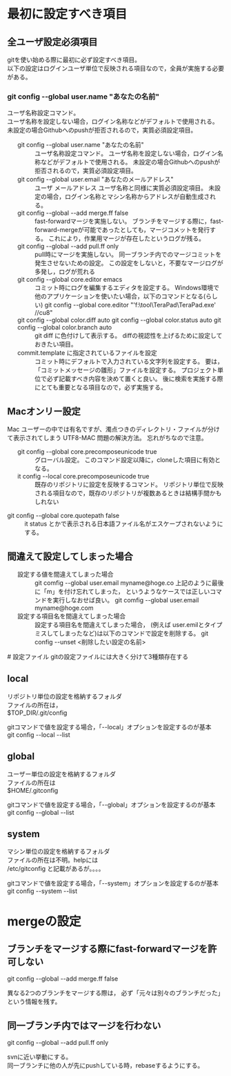 # 最初に設定すべき項目

## 全ユーザ設定必須項目
gitを使い始める際に最初に必ず設定すべき項目。  
以下の設定はログインユーザ単位で反映される項目なので，全員が実施する必要がある。

### git config --global user.name "あなたの名前" </dt>
 ユーザ名称設定コマンド。   
 ユーザ名称を設定しない場合，ログイン名称などがデフォルトで使用される。  
 未設定の場合Githubへのpushが拒否されるので，実質必須設定項目。
 
<ul>
<dt>git config --global user.name "あなたの名前" </dt>
 <dd> ユーザ名称設定コマンド。  
 ユーザ名称を設定しない場合，ログイン名称などがデフォルトで使用される。  
 未設定の場合Githubへのpushが拒否されるので，実質必須設定項目。</dd>  
<dt>git config --global user.email "あなたのメールアドレス"</dt>
 <dd>ユーザ メールアドレス  
 ユーザ名称と同様に実質必須設定項目。  
 未設定の場合，ログイン名称とマシン名称からアドレスが自動生成される。</dd>  
<dt>git config --global --add merge.ff false</dt>
 <dd>fast-forwardマージを実施しない。  
 ブランチをマージする際に，fast-forward-mergeが可能であったとしても，マージコメットを発行する。  
 これにより，作業用マージが存在したというログが残る。</dd>  
<dt>git config --global --add pull.ff only</dt>
 <dd>pull時にマージを実施しない。  
 同一ブランチ内でのマージコミットを発生させないための設定。  
 この設定をしないと，不要なマージログが多発し，ログが荒れる</dd>  
 <dt>git config --global core.editor emacs</dt>
  <dd>コミット時にログを編集するエディタを設定する。  
  Windows環境で他のアプリケーションを使いたい場合，以下のコマンドとなる(らしい)  
  git config --global core.editor "'f:\tool\TeraPad\TeraPad.exe' //cu8" </dd>  
<dt>git config --global color.diff auto  
  git config --global color.status auto  
  git config --global color.branch auto  </dt>
 <dd>git diff に色付けして表示する。  
 diffの視認性を上げるために設定しておきたい項目。</dd>  
<dt>commit.template に指定されているファイルを設定</dt>
 <dd>コミット時にデフォルトで入力されている文字列を設定する。  
 要は，「コミットメッセージの雛形」ファイルを設定する。  
 プロジェクト単位で必ず記載すべき内容を決めて置くと良い。  
 後に検索を実施する際にとても重要となる項目なので，必ず実施する。  </dd>

</ul>

## Macオンリー設定

Mac ユーザーの中では有名ですが、濁点つきのディレクトリ・ファイルが分けて表示されてしまう UTF8-MAC 問題の解決方法。
忘れがちなので注意。
<ul>
<dt>git config --global core.precomposeunicode true</dt>
 <dd>グローバル設定。  
  このコマンド設定以降に，cloneした項目に有効となる。</dd>
<dt>it config --local core.precomposeunicode true</dt>
 <dd>既存のリポジトリに設定を反映するコマンド。  
 リポジトリ単位で反映される項目なので，既存のリポジトリが複数あるときは結構手間かもしれない</dd>
</ul>
<dt>git config --global core.quotepath false</dt>
 <dd>it status とかで表示される日本語ファイル名がエスケープされないようにする。</dd>

## 間違えて設定してしまった場合
<ul>
<dt>設定する値を間違えてしまった場合</dt>
 <dd>git comfig --global user.email myname@hoge.co  
  上記のように最後に「m」を付け忘れてしまった，  
  というようなケースでは正しいコマンドを実行しなおせば良い。  
  git comfig --global user.email myname@hoge.com  
  </dd>
<dt>設定する項目名を間違えてしまった場合</dt>
 <dd> 設定する項目名を間違えてしまった場合，  
 (例えば user.emilとタイプミスしてしまったなど)は以下のコマンドで設定を削除する。
 git config --unset <削除したい設定の名前></dd>
</ul>
# 設定ファイル
gitの設定ファイルには大きく分けて3種類存在する

## local
リポジトリ単位の設定を格納するフォルダ  
ファイルの所在は，  
 $TOP_DIR/.git/config


gitコマンドで値を設定する場合，「--local」オプションを設定するのが基本  
git config --local --list


## global
ユーザー単位の設定を格納するフォルダ  
ファイルの所在は  
$HOME/.gitconfig

gitコマンドで値を設定する場合，「--global」オプションを設定するのが基本  
git config --global --list

## system
マシン単位の設定を格納するフォルダ  
ファイルの所在は不明。helpには  
/etc/gitconfig
と記載があるが。。。。

gitコマンドで値を設定する場合，「--system」オプションを設定するのが基本  
git config --system --list



# mergeの設定
## ブランチをマージする際にfast-forwardマージを許可しない
git config --global --add merge.ff false

異なる2つのブランチをマージする際は，
必ず「元々は別々のブランチだった」という情報を残す。

## 同一ブランチ内ではマージを行わない
git config --global --add pull.ff only

svnに近い挙動にする。  
同一ブランチに他の人が先にpushしている時，rebaseするようにする。
